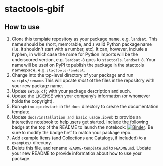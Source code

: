 # stactools-gbif

## How to use

1. Clone this template repository as your package name, e.g. `landsat`.
   This name should be short, memorable, and a valid Python package name (i.e. it shouldn't start with a number, etc).
   It can, however, include a hyphen, in which case the name for Python imports will be the underscored version, e.g. `landsat-8` goes to `stactools.landsat_8`.
   Your name will be used on PyPI to publish the package in the stactools namespace, e.g. `stactools-landsat`.
2. Change into the top-level directory of your package and run `scripts/rename`.
   This will update _most_ of the files in the repository with your new package name.
3. Update `setup.cfg` with your package description and such.
4. Update the LICENSE with your company's information (or whomever holds the copyright).
5. Run `sphinx-quickstart` in the `docs` directory to create the documentation template.
6. Update `docs/installation_and_basic_usage.ipynb` to provide an interactive notebook to help users get started. Include the following badge at the top of the README to launch the notebook: [![Binder](https://mybinder.org/badge_logo.svg)](https://mybinder.org/v2/gh/stactools-packages/template/main?filepath=docs/installation_and_basic_usage.ipynb). Be sure to modify the badge href to match your package repo.
7. Add example Items (and Collections and Catalogs, if included) to a `examples/` directory.
8. Delete this file, and rename `README-template.md` to `README.md`. Update your new README to provide information about how to use your package.
